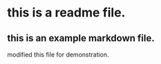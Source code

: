 # this is a readme file.
## this is an example markdown file.



modified this file for demonstration.
